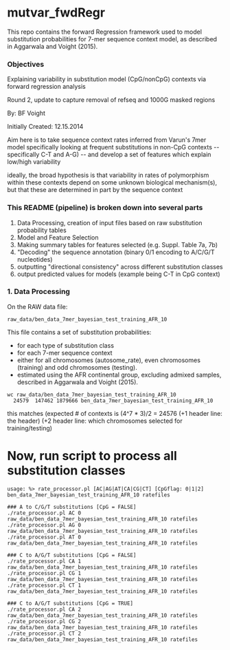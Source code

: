 # mutvar_fwdRegr
This repo contains the forward Regression framework used to model substitution probabilities for 7-mer sequence context model,
 as described in Aggarwala and Voight (2015). 

### Objectives 

Explaining variability in substitution model (CpG/nonCpG) contexts via forward regression analysis

Round 2, update to capture removal of refseq and 1000G masked regions

By: BF Voight

Initially Created: 12.15.2014

Aim here is to take sequence context rates inferred from Varun's 7mer model specifically looking at frequent substitutions in non-CpG contexts -- specifically C-T and A-G) -- and develop a set of features which explain low/high variability

ideally, the broad hypothesis is that variability in rates of polymorphism within these contexts depend on some unknown biological mechanism(s), but that these are determined in part by the sequence context

### This README (pipeline) is broken down into several parts

1. Data Processing, creation of input files based on raw substitution probability tables
2. Model and Feature Selection
3. Making summary tables for features selected (e.g. Suppl. Table 7a, 7b)
4. "Decoding" the sequence annotation (binary 0/1 encoding to A/C/G/T nucleotides)
5. outputting "directional consistency" across different substitution classes
6. output predicted values for models (example being C-T in CpG context)

### 1. Data Processing

On the RAW data file:

```` 
raw_data/ben_data_7mer_bayesian_test_training_AFR_10
````

This file contains a set of substitution probabilities:
- for each type of substitution class
- for each 7-mer sequence context
- either for all chromosomes (autosome_rate), even chromosomes (training) and odd chromosomes (testing).
- estimated using the AFR continental group, excluding admixed samples, described in Aggarwala and Voight (2015). 

````
wc raw_data/ben_data_7mer_bayesian_test_training_AFR_10
  24579  147462 1879666 ben_data_7mer_bayesian_test_training_AFR_10
````

this matches (expected # of contexts is (4^7 * 3)/2 = 24576
      (+1 header line: the header)
      (+2 header line: which chromosomes selected for training/testing)


# Now, run script to process all substitution classes

````
usage: %> rate_processor.pl [AC|AG|AT|CA|CG|CT] [CpGflag: 0|1|2] ben_data_7mer_bayesian_test_training_AFR_10 ratefiles
````

````
### A to C/G/T substitutions [CpG = FALSE]
./rate_processor.pl AC 0 raw_data/ben_data_7mer_bayesian_test_training_AFR_10 ratefiles
./rate_processor.pl AG 0 raw_data/ben_data_7mer_bayesian_test_training_AFR_10 ratefiles
./rate_processor.pl AT 0 raw_data/ben_data_7mer_bayesian_test_training_AFR_10 ratefiles

### C to A/G/T substitutions [CpG = FALSE]
./rate_processor.pl CA 1 raw_data/ben_data_7mer_bayesian_test_training_AFR_10 ratefiles
./rate_processor.pl CG 1 raw_data/ben_data_7mer_bayesian_test_training_AFR_10 ratefiles
./rate_processor.pl CT 1 raw_data/ben_data_7mer_bayesian_test_training_AFR_10 ratefiles

### C to A/G/T substitutions [CpG = TRUE]
./rate_processor.pl CA 2 raw_data/ben_data_7mer_bayesian_test_training_AFR_10 ratefiles
./rate_processor.pl CG 2 raw_data/ben_data_7mer_bayesian_test_training_AFR_10 ratefiles
./rate_processor.pl CT 2 raw_data/ben_data_7mer_bayesian_test_training_AFR_10 ratefiles
````
